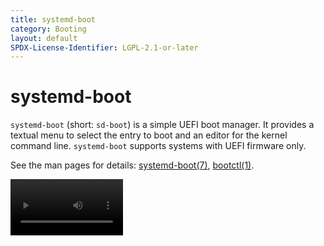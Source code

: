 ```yaml
---
title: systemd-boot
category: Booting
layout: default
SPDX-License-Identifier: LGPL-2.1-or-later
---
```


# systemd-boot

`systemd-boot` (short: `sd-boot`) is a simple UEFI boot manager. It provides a
textual menu to select the entry to boot and an editor for the kernel command
line. `systemd-boot` supports systems with UEFI firmware only.

See the man pages for details:
[systemd-boot(7)](https://www.freedesktop.org/software/systemd/man/systemd-boot.html),
[bootctl(1)](https://www.freedesktop.org/software/systemd/man/bootctl.html).

<video src='/assets/sd-boot.webm' width=180/>

## Links

[`systemd-boot(7)`](https://www.freedesktop.org/software/systemd/man/systemd-boot.html)<br>
[`bootctl(1)`](https://www.freedesktop.org/software/systemd/man/bootctl.html)<br>
[Boot Loader Specification](https://systemd.io/BOOT_LOADER_SPECIFICATION)<br>
[Boot Loader Interface](https://systemd.io/BOOT_LOADER_INTERFACE)<br>
